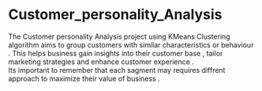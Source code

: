 # Customer_personality_Analysis
The Customer personality Analysis project using KMeans Clustering algorithm aims to group customers with similar characteristics or behaviour . This helps business gain insights into their customer base , tailor marketing strategies and enhance customer experience .  
Its important to remember that each sagment may requires diffrent approach to maximize their value of business . 
